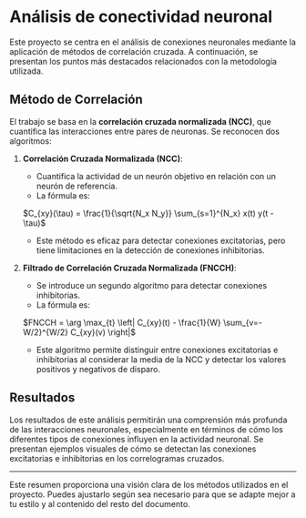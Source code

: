 # Análisis de conectividad neuronal

Este proyecto se centra en el análisis de conexiones neuronales mediante la aplicación de métodos de correlación cruzada. A continuación, se presentan los puntos más destacados relacionados con la metodología utilizada.

## Método de Correlación

El trabajo se basa en la **correlación cruzada normalizada (NCC)**, que cuantifica las interacciones entre pares de neuronas. Se reconocen dos algoritmos:

1. **Correlación Cruzada Normalizada (NCC)**:
   - Cuantifica la actividad de un neurón objetivo en relación con un neurón de referencia.
   - La fórmula es:

   $C_{xy}(\tau) = \frac{1}{\sqrt{N_x N_y}} \sum_{s=1}^{N_x} x(t) y(t - \tau)$

   - Este método es eficaz para detectar conexiones excitatorias, pero tiene limitaciones en la detección de conexiones inhibitorias.

2. **Filtrado de Correlación Cruzada Normalizada (FNCCH)**:
   - Se introduce un segundo algoritmo para detectar conexiones inhibitorias.
   - La fórmula es:

   $FNCCH = \arg \max_{t} \left| C_{xy}(t) - \frac{1}{W} \sum_{v=-W/2}^{W/2} C_{xy}(v) \right|$

   - Este algoritmo permite distinguir entre conexiones excitatorias e inhibitorias al considerar la media de la NCC y detectar los valores positivos y negativos de disparo.

## Resultados

Los resultados de este análisis permitirán una comprensión más profunda de las interacciones neuronales, especialmente en términos de cómo los diferentes tipos de conexiones influyen en la actividad neuronal. Se presentan ejemplos visuales de cómo se detectan las conexiones excitatorias e inhibitorias en los correlogramas cruzados.

---

Este resumen proporciona una visión clara de los métodos utilizados en el proyecto. Puedes ajustarlo según sea necesario para que se adapte mejor a tu estilo y al contenido del resto del documento.


   

